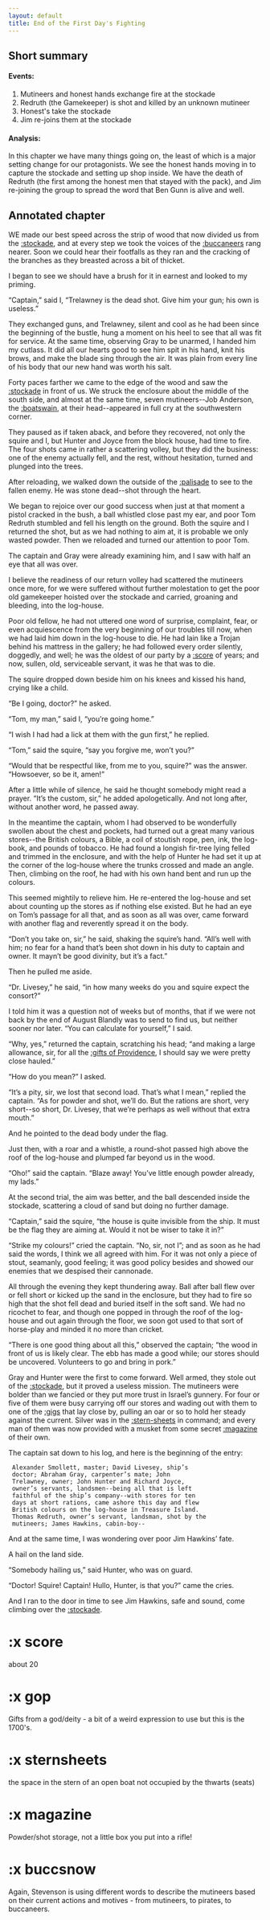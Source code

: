 ```yaml
---
layout: default
title: End of the First Day's Fighting
---
```

## Short summary  
#### Events:  
1. Mutineers and honest hands exchange fire at the stockade
2. Redruth (the Gamekeeper) is shot and killed by an unknown mutineer
3. Honest's take the stockade
4. Jim re-joins them at the stockade

#### Analysis:  
In this chapter we have many things going on, the least of which is a major setting change for our protagonists. We see the honest hands moving in to capture the stockade and setting up shop inside. We have the death of Redruth (the first among the honest men that stayed with the pack), and Jim re-joining the group to spread the word that Ben Gunn is alive and well.

## Annotated chapter  
WE made our best speed across the strip of wood that now divided us from
the [:stockade](https://en.wikipedia.org/wiki/stockade), and at every step we took the voices of the [:buccaneers](#buccsnow)
rang nearer. Soon we could hear their footfalls as they ran and the
cracking of the branches as they breasted across a bit of thicket.

I began to see we should have a brush for it in earnest and looked to my
priming.

“Captain,” said I, “Trelawney is the dead shot. Give him your gun; his
own is useless.”

They exchanged guns, and Trelawney, silent and cool as he had been since
the beginning of the bustle, hung a moment on his heel to see that all
was fit for service. At the same time, observing Gray to be unarmed, I
handed him my cutlass. It did all our hearts good to see him spit in his
hand, knit his brows, and make the blade sing through the air. It was
plain from every line of his body that our new hand was worth his salt.

Forty paces farther we came to the edge of the wood and saw the [:stockade](https://en.wikipedia.org/wiki/stockade)
in front of us. We struck the enclosure about the middle of the south
side, and almost at the same time, seven mutineers--Job Anderson, the
[:boatswain](https://en.wikipedia.org/wiki/Boatswain), at their head--appeared in full cry at the southwestern
corner.

They paused as if taken aback, and before they recovered, not only the
squire and I, but Hunter and Joyce from the block house, had time to
fire. The four shots came in rather a scattering volley, but they did
the business: one of the enemy actually fell, and the rest, without
hesitation, turned and plunged into the trees.

After reloading, we walked down the outside of the [:palisade](https://en.wikipedia.org/wiki/Palisade) to see to
the fallen enemy. He was stone dead--shot through the heart.

We began to rejoice over our good success when just at that moment a
pistol cracked in the bush, a ball whistled close past my ear, and poor
Tom Redruth stumbled and fell his length on the ground. Both the squire
and I returned the shot, but as we had nothing to aim at, it is probable
we only wasted powder. Then we reloaded and turned our attention to poor
Tom.

The captain and Gray were already examining him, and I saw with half an
eye that all was over.

I believe the readiness of our return volley had scattered the mutineers
once more, for we were suffered without further molestation to get the
poor old gamekeeper hoisted over the stockade and carried, groaning and
bleeding, into the log-house.

Poor old fellow, he had not uttered one word of surprise, complaint,
fear, or even acquiescence from the very beginning of our troubles till
now, when we had laid him down in the log-house to die. He had lain like
a Trojan behind his mattress in the gallery; he had followed every order
silently, doggedly, and well; he was the oldest of our party by a [:score](#score)
of years; and now, sullen, old, serviceable servant, it was he that was
to die.

The squire dropped down beside him on his knees and kissed his hand,
crying like a child.

“Be I going, doctor?” he asked.

“Tom, my man,” said I, “you’re going home.”

“I wish I had had a lick at them with the gun first,” he replied.

“Tom,” said the squire, “say you forgive me, won’t you?”

“Would that be respectful like, from me to you, squire?” was the answer.
“Howsoever, so be it, amen!”

After a little while of silence, he said he thought somebody might read
a prayer. “It’s the custom, sir,” he added apologetically. And not long
after, without another word, he passed away.

In the meantime the captain, whom I had observed to be wonderfully
swollen about the chest and pockets, had turned out a great many various
stores--the British colours, a Bible, a coil of stoutish rope, pen, ink,
the log-book, and pounds of tobacco. He had found a longish fir-tree
lying felled and trimmed in the enclosure, and with the help of Hunter
he had set it up at the corner of the log-house where the trunks crossed
and made an angle. Then, climbing on the roof, he had with his own hand
bent and run up the colours.

This seemed mightily to relieve him. He re-entered the log-house and set
about counting up the stores as if nothing else existed. But he had an
eye on Tom’s passage for all that, and as soon as all was over, came
forward with another flag and reverently spread it on the body.

“Don’t you take on, sir,” he said, shaking the squire’s hand. “All’s
well with him; no fear for a hand that’s been shot down in his duty to
captain and owner. It mayn’t be good divinity, but it’s a fact.”

Then he pulled me aside.

“Dr. Livesey,” he said, “in how many weeks do you and squire expect the
consort?”

I told him it was a question not of weeks but of months, that if we
were not back by the end of August Blandly was to send to find us, but
neither sooner nor later. “You can calculate for yourself,” I said.

“Why, yes,” returned the captain, scratching his head; “and making a
large allowance, sir, for all the [:gifts of Providence](#gop), I should say we
were pretty close hauled.”

“How do you mean?” I asked.

“It’s a pity, sir, we lost that second load. That’s what I mean,”
 replied the captain. “As for powder and shot, we’ll do. But the rations
are short, very short--so short, Dr. Livesey, that we’re perhaps as well
without that extra mouth.”

And he pointed to the dead body under the flag.

Just then, with a roar and a whistle, a round-shot passed high above the
roof of the log-house and plumped far beyond us in the wood.

“Oho!” said the captain. “Blaze away! You’ve little enough powder
already, my lads.”

At the second trial, the aim was better, and the ball descended inside
the stockade, scattering a cloud of sand but doing no further damage.

“Captain,” said the squire, “the house is quite invisible from the ship.
It must be the flag they are aiming at. Would it not be wiser to take it
in?”

“Strike my colours!” cried the captain. “No, sir, not I”; and as soon
as he had said the words, I think we all agreed with him. For it was
not only a piece of stout, seamanly, good feeling; it was good policy
besides and showed our enemies that we despised their cannonade.

All through the evening they kept thundering away. Ball after ball flew
over or fell short or kicked up the sand in the enclosure, but they had
to fire so high that the shot fell dead and buried itself in the soft
sand. We had no ricochet to fear, and though one popped in through the
roof of the log-house and out again through the floor, we soon got used
to that sort of horse-play and minded it no more than cricket.

“There is one good thing about all this,” observed the captain; “the
wood in front of us is likely clear. The ebb has made a good while; our
stores should be uncovered. Volunteers to go and bring in pork.”

Gray and Hunter were the first to come forward. Well armed, they stole
out of the [:stockade](https://en.wikipedia.org/wiki/stockade), but it proved a useless mission. The mutineers were
bolder than we fancied or they put more trust in Israel’s gunnery. For
four or five of them were busy carrying off our stores and wading out
with them to one of the [:gigs](https://en.wikipedia.org/wiki/Gig_(boat)) that lay close by, pulling an oar or so to
hold her steady against the current. Silver was in the [:stern-sheets](#sternsheets) in
command; and every man of them was now provided with a musket from some
secret [:magazine](#magazine) of their own.

The captain sat down to his log, and here is the beginning of the entry:

     Alexander Smollett, master; David Livesey, ship’s
     doctor; Abraham Gray, carpenter’s mate; John
     Trelawney, owner; John Hunter and Richard Joyce,
     owner’s servants, landsmen--being all that is left
     faithful of the ship’s company--with stores for ten
     days at short rations, came ashore this day and flew
     British colours on the log-house in Treasure Island.
     Thomas Redruth, owner’s servant, landsman, shot by the
     mutineers; James Hawkins, cabin-boy--

And at the same time, I was wondering over poor Jim Hawkins’ fate.

A hail on the land side.

“Somebody hailing us,” said Hunter, who was on guard.

“Doctor! Squire! Captain! Hullo, Hunter, is that you?” came the cries.

And I ran to the door in time to see Jim Hawkins, safe and sound, come
climbing over the [:stockade](https://en.wikipedia.org/wiki/stockade).

# :x score
about 20
# :x gop
Gifts from a god/deity - a bit of a weird expression to use but this is the 1700's.
# :x sternsheets
the space in the stern of an open boat not occupied by the thwarts (seats)
# :x magazine
Powder/shot storage, not a little box you put into a rifle!
# :x buccsnow
Again, Stevenson is using different words to describe the mutineers based on their current actions and motives - from mutineers, to pirates, to buccaneers.
